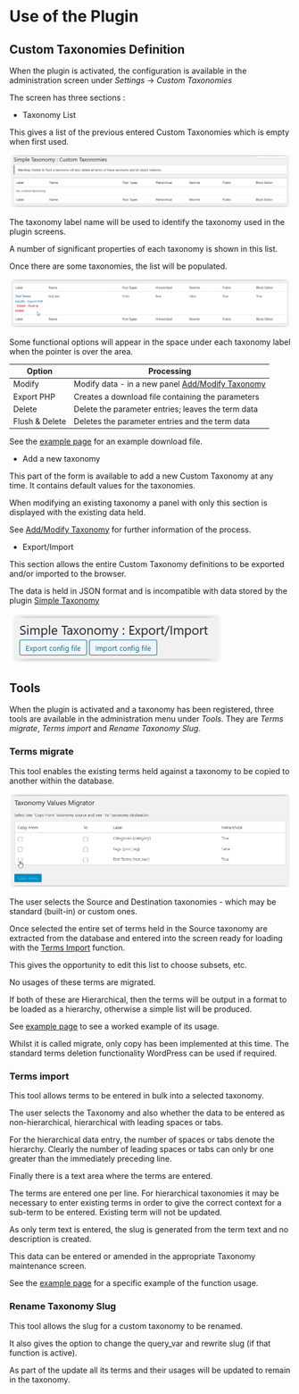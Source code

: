 # Use of the Plugin

## Custom Taxonomies Definition

When the plugin is activated, the configuration is available in the administration screen under *Settings* -> *Custom Taxonomies*

The screen has three sections :
* Taxonomy List

This gives a list of the previous entered Custom Taxonomies which is empty when first used.

![Empty Taxonomy List](../images/CustTaxEmpty.png)

The taxonomy label name will be used to identify the taxonomy used in the plugin screens.

A number of significant properties of each taxonomy is shown in this list.

Once there are some taxonomies, the list will be populated.

![Taxonomy Listing](../images/AddTaxList.png)

Some functional options will appear in the space under each taxonomy label when the pointer is over the area.


| Option | Processing |
| ---------------- | ----------------------------------------- |
|Modify          | Modify data - in a new panel [Add/Modify Taxonomy](./addmod.md)
|Export PHP      | Creates a download file containing the parameters |
|Delete          | Delete the parameter entries; leaves the term data |
|Flush & Delete  | Deletes the parameter entries and the term data |

See the [example page](./example.md) for an example download file.

* Add a new taxonomy

This part of the form is available to add a new Custom Taxonomy at any time. It contains default values for the taxonomies.

When modifying an existing taxonomy a panel with only this section is displayed with the existing data held.

See [Add/Modify Taxonomy](./addmod.md) for further information of the process.

* Export/Import

This section allows the entire Custom Taxonomy definitions to be exported and/or imported to the browser.

The data is held in JSON format and is incompatible with data stored by the plugin [Simple Taxonomy](https://github.com/herewithme/simple-taxonomy/)

![Export/Import](../images/ExportImport.png)

## Tools

When the plugin is activated and a taxonomy has been registered, three tools are available in the administration menu under *Tools*. They are *Terms migrate*, *Terms import* and *Rename Taxonomy Slug*.

### Terms migrate

This tool enables the existing terms held against a taxonomy to be copied to another within the database.

![Terms migrate screen](../images/MigScreen1.png)

The user selects the Source and Destination taxonomies - which may be standard (built-in) or custom ones.

Once selected the entire set of terms held in the Source taxonomy are extracted from the database and entered into the screen ready for loading with the [Terms Import](./TermsImp.md) function.

This gives the opportunity to edit this list to choose subsets, etc.

No usages of these terms are migrated.

If both of these are Hierarchical, then the terms will be output in a format to be loaded as a hierarchy, otherwise a simple list will be produced.

See [example page](./example.md) to see a worked example of its usage.

Whilst it is called migrate, only copy has been implemented at this time. The standard terms deletion functionality WordPress can be used if required.

### Terms import

This tool allows terms to be entered in bulk into a selected taxonomy.

The user selects the Taxonomy and also whether the data to be entered as non-hierarchical, hierarchical with leading spaces or tabs.  

For the hierarchical data entry, the number of spaces or tabs denote the hierarchy. Clearly the number of leading spaces or tabs can only br one greater than the immediately preceding line. 

Finally there is a text area where the terms are entered.

The terms are entered one per line. For hierarchical taxonomies it may be necessary to  enter existing terms in order to give the correct context for a sub-term to be entered. Existing term will not be updated.

As only term text is entered, the slug is generated from the term text and no description is created.

This data can be entered or amended in the appropriate Taxonomy maintenance screen. 

See the [example page](./example.md) for a specific example of the function usage.

### Rename Taxonomy Slug

This tool allows the slug for a custom taxonomy to be renamed.

It also gives the option to change the query_var and rewrite slug (if that function is active).

As part of the update all its terms and their usages will be updated to remain in the taxonomy.
 